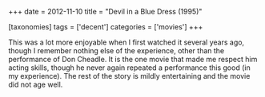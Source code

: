 +++
date = 2012-11-10
title = "Devil in a Blue Dress (1995)"

[taxonomies]
tags = ['decent']
categories = ['movies']
+++

This was a lot more enjoyable when I first watched it several years ago,
though I remember nothing else of the experience, other than the
performance of Don Cheadle. It is the one movie that made me respect him
acting skills, though he never again repeated a performance this good
(in my experience). The rest of the story is mildly entertaining and the
movie did not age well.
